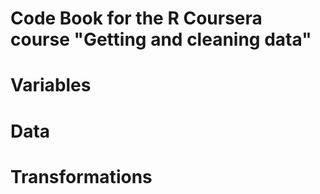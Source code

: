 # Code Book for the R Coursera course "Getting and cleaning data"

# Variables

# Data

# Transformations
